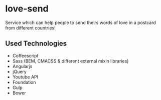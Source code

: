# love-send
Service which can help people to send theirs words of love in a postcard from different countries!

## Used Technologies

* Coffeescript
* Sass (BEM, CMACSS & different external mixin libraries)
* Angularjs
* jQuery
* Youtube API
* Foundation
* Gulp
* Bower
